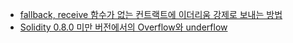 * [fallback, receive 함수가 없는 컨트랙트에 이더리움 강제로 보내는 방법](https://github.com/EPguy/solidity-study/tree/master/1)
* [Solidity 0.8.0 미만 버전에서의 Overflow와 underflow](https://github.com/EPguy/solidity-study/tree/master/2)
